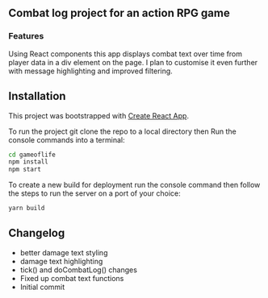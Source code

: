 ## Combat log project for an action RPG game

### Features
Using React components this app displays combat text over time from player data in a  div element on the page.
I plan to customise it even further with message highlighting and improved filtering. 

## Installation
This project was bootstrapped with [Create React App](https://github.com/facebookincubator/create-react-app).

To run the project git clone the repo to a local directory then Run the console commands into a terminal:
```bash
cd gameoflife
npm install
npm start
```
To create a new build for deployment run the console command then follow the steps to run the server on a port of your choice:
```bash
yarn build
```

## Changelog
- better damage text styling
- damage text highlighting
- tick() and doCombatLog() changes 
- Fixed up combat text functions
- Initial commit